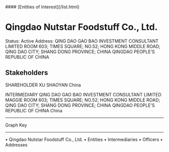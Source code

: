 <link rel="stylesheet" type="text/css" href="../../assets/style.css">
#### [Entities of Interest](/list.html)

# Qingdao Nutstar Foodstuff Co., Ltd.
Status: Active
Address: QING DAO GAO BAO INVESTMENT CONSULTANT LIMITED ROOM 603; TIMES SQUARE; NO.52; HONG KONG MIDDLE ROAD; QING DAO CITY; SHANG DONG PROVINCE; CHINA QINGDAO PEOPLE'S REPUBLIC OF CHINA

## Stakeholders
SHAREHOLDER
XU SHAOYAN
China


INTERMEDIARY
QING DAO GAO BAO INVESTMENT CONSULTANT LIMITED
MAGGIE ROOM 603; TIMES SQUARE; NO.52; HONG KONG MIDDLE ROAD; QING DAO CITY; SHANG DONG PROVINCE; CHINA QINGDAO PEOPLE'S REPUBLIC OF CHINA
China




---



<div class="legend">
Graph Key
<hr>
<span class="focus">• Qingdao Nutstar Foodstuff Co., Ltd.</span>
<span class="entity">• Entities</span>
<span class="intermediary">• Intermediaries</span>
<span class="officer">• Officers</span>
<span class="address">• Addresses</span>
</div>


<img src="http://eoi-graphs.s3-website-eu-west-1.amazonaws.com/Qingdao_Nutstar_Foodstuff_Co.,_Ltd..png" alt="">

